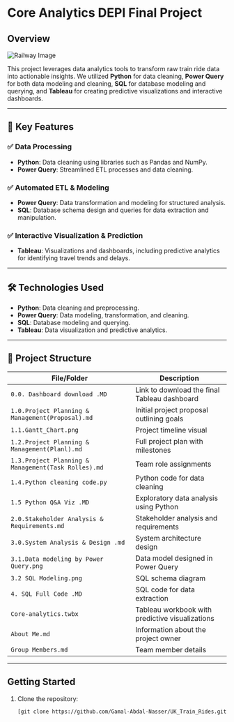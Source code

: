 # Core Analytics DEPI Final Project

## Overview
![Railway Image](https://www.newsnationnow.com/wp-content/uploads/sites/108/2023/12/65710cfd0ebe85.03548942.jpeg?w=876&h=493&crop=1)

This project leverages data analytics tools to transform raw train ride data into actionable insights. We utilized **Python** for data cleaning, **Power Query** for both data modeling and cleaning, **SQL** for database modeling and querying, and **Tableau** for creating predictive visualizations and interactive dashboards.

---

## 🔑 Key Features

### ✅ Data Processing
- **Python**: Data cleaning using libraries such as Pandas and NumPy.
- **Power Query**: Streamlined ETL processes and data cleaning.
  
### ✅ Automated ETL & Modeling
- **Power Query**: Data transformation and modeling for structured analysis.
- **SQL**: Database schema design and queries for data extraction and manipulation.

### ✅ Interactive Visualization & Prediction
- **Tableau**: Visualizations and dashboards, including predictive analytics for identifying travel trends and delays.

---

## 🛠️ Technologies Used

- **Python**: Data cleaning and preprocessing.
- **Power Query**: Data modeling, transformation, and cleaning.
- **SQL**: Database modeling and querying.
- **Tableau**: Data visualization and predictive analytics.

---

## 📁 Project Structure

| File/Folder                              | Description |
|------------------------------------------|-------------|
| `0.0. Dashboard download .MD`            | Link to download the final Tableau dashboard |
| `1.0.Project Planning & Management(Proposal).md` | Initial project proposal outlining goals |
| `1.1.Gantt_Chart.png`                    | Project timeline visual |
| `1.2.Project Planning & Management(Planl).md` | Full project plan with milestones |
| `1.3.Project Planning & Management(Task Rolles).md` | Team role assignments |
| `1.4.Python cleaning code.py`            | Python code for data cleaning |
| `1.5 Python Q&A Viz .MD`                 | Exploratory data analysis using Python |
| `2.0.Stakeholder Analysis & Requirements.md` | Stakeholder analysis and requirements |
| `3.0.System Analysis & Design .md`       | System architecture design |
| `3.1.Data modeling by Power Query.png`   | Data model designed in Power Query |
| `3.2 SQL Modeling.png`                   | SQL schema diagram |
| `4. SQL Full Code .MD`                   | SQL code for data extraction |
| `Core-analytics.twbx`                    | Tableau workbook with predictive visualizations |
| `About Me.md`                            | Information about the project owner |
| `Group Members.md`                       | Team member details |

---

## Getting Started

1. Clone the repository:
   ```bash
   [git clone https://github.com/Gamal-Abdal-Nasser/UK_Train_Rides.git](https://github.com/Gamal-Abdal-Nasser/UK_Train_Rides.git)
